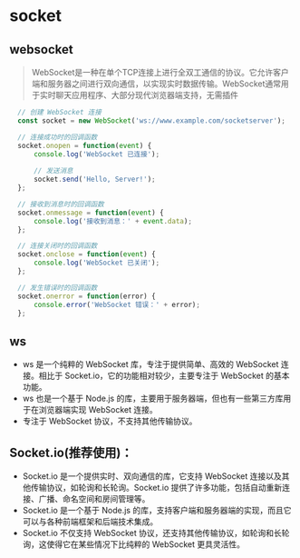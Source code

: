# socket

## websocket
> WebSocket是一种在单个TCP连接上进行全双工通信的协议。它允许客户端和服务器之间进行双向通信，以实现实时数据传输。WebSocket通常用于实时聊天应用程序、大部分现代浏览器端支持，无需插件
  ```js
    // 创建 WebSocket 连接
    const socket = new WebSocket('ws://www.example.com/socketserver');

    // 连接成功时的回调函数
    socket.onopen = function(event) {
        console.log('WebSocket 已连接');
        
        // 发送消息
        socket.send('Hello, Server!');
    };

    // 接收到消息时的回调函数
    socket.onmessage = function(event) {
        console.log('接收到消息：' + event.data);
    };

    // 连接关闭时的回调函数
    socket.onclose = function(event) {
        console.log('WebSocket 已关闭');
    };

    // 发生错误时的回调函数
    socket.onerror = function(error) {
        console.error('WebSocket 错误：' + error);
    };

  ```

## ws
  - ws 是一个纯粹的 WebSocket 库，专注于提供简单、高效的 WebSocket 连接。相比于 Socket.io，它的功能相对较少，主要专注于 WebSocket 的基本功能。
  - ws 也是一个基于 Node.js 的库，主要用于服务器端，但也有一些第三方库用于在浏览器端实现 WebSocket 连接。
  - 专注于 WebSocket 协议，不支持其他传输协议。


## Socket.io(推荐使用)：
  - Socket.io 是一个提供实时、双向通信的库，它支持 WebSocket 连接以及其他传输协议，如轮询和长轮询。Socket.io 提供了许多功能，包括自动重新连接、广播、命名空间和房间管理等。
  - Socket.io 是一个基于 Node.js 的库，支持客户端和服务器端的实现，而且它可以与各种前端框架和后端技术集成。
  - Socket.io 不仅支持 WebSocket 协议，还支持其他传输协议，如轮询和长轮询，这使得它在某些情况下比纯粹的 WebSocket 更具灵活性。

